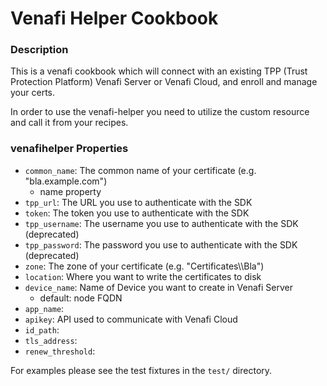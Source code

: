 # Venafi Helper Cookbook

### Description

This is a venafi cookbook which will connect with an existing TPP (Trust Protection Platform) Venafi Server or Venafi Cloud, and enroll and manage your certs. 

In order to use the venafi-helper you need to utilize the custom resource and call it from your recipes. 

### venafihelper Properties

- `common_name`: The common name of your certificate (e.g. "bla.example.com")
  - name property
- `tpp_url`: The URL you use to authenticate with the SDK
- `token`: The token you use to authenticate with the SDK
- `tpp_username`: The username you use to authenticate with the SDK (deprecated)
- `tpp_password`: The password you use to authenticate with the SDK (deprecated)
- `zone`: The zone of your certificate (e.g. "Certificates\\\\Bla")
- `location`: Where you want to write the certificates to disk
- `device_name`: Name of Device you want to create in Venafi Server
  - default: node FQDN
- `app_name`:
- `apikey`: API used to communicate with Venafi Cloud
- `id_path`:
- `tls_address`:
- `renew_threshold`:

For examples please see the test fixtures in the `test/` directory.
